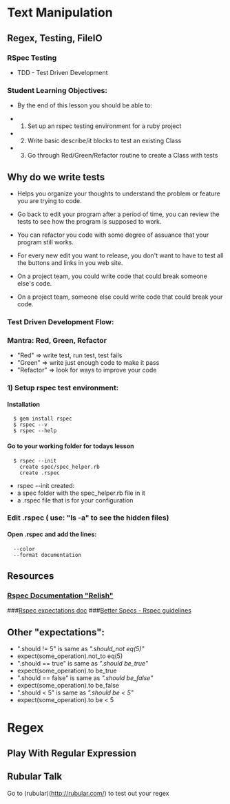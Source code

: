 # Text Manipulation
## Regex, Testing, FileIO


### RSpec Testing

*  TDD - Test Driven Development

### Student Learning Objectives:

*  By the end of this lesson you should be able to:

  *  1) Set up an rspec testing environment for a ruby project

  *  2) Write basic describe/it blocks to test an existing Class
  
  *  3) Go through Red/Green/Refactor routine to create a Class with tests
  
## Why do we write tests

*  Helps you organize your thoughts to understand the problem or feature you are trying to code. 

*  Go back to edit your program after a period of time, you can review the tests to see how the program is supposed to work. 

*  You can refactor you code with some degree of assuance that your program still works. 

*  For every new edit you want to release, you don't want to have to test all the buttons and links in you web site.

*  On a project team, you could write code that could break someone else's code.
  
*  On a project team, someone else could write code that could break your code.
  
  
### Test Driven Development Flow:

### Mantra: Red, Green, Refactor

*   "Red" => write test, run test, test fails
*  "Green" => write just enough code to make it pass
*   "Refactor" => look for ways to improve your code



### 1) Setup rspec test environment:

#### Installation

```
  $ gem install rspec
  $ rspec --v
  $ rspec --help
```

#### Go to your working folder for todays lesson

```
  $ rspec --init
    create spec/spec_helper.rb
    create .rspec
```


*  rspec --init created:
  *  a spec folder with the spec_helper.rb file in it  
  *  a .rspec file that is for your configuration 

### Edit .rspec ( use: "ls -a" to see the hidden files)

#### Open .rspec and add the lines:

```
  --color
  --format documentation
```

## Resources

### [Rspec Documentation "Relish"](https://relishapp.com/rspec/)
###[Rspec expectations doc](http://rubydoc.info/gems/rspec-expectations/frames)
###[Better Specs - Rspec guidelines](http://betterspecs.org/)

## Other "expectations":

*  ".should != 5" is same as _".should_not eq(5)"_ 
  *  expect(some_operation).not_to eq(5) 
*  ".should == true" is same as _".should  be_true"_ 
  *  expect(some_operation).to be_true  
*  ".should == false" is same as _".should  be_false"_ 
  *  expect(some_operation).to be_false  
*  ".should < 5" is same as _".should be < 5"_ 
  *  expect(some_operation).to be < 5  
  



# Regex
## Play With Regular Expression


## Rubular Talk

Go to (rubular)(http://rubular.com/) to test out your regex



  






